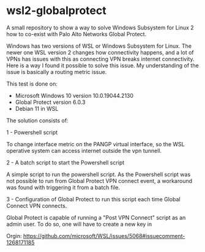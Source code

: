 # wsl2-globalprotect
A small repository to show a way to solve Windows Subsystem for Linux 2 how to co-exist with Palo Alto Networks Global Protect.

Windows has two versions of WSL or Windows Subsystem for Linux. The newer one WSL version 2 changes how connectivity happens, and a lot of VPNs has issues with this as connecting VPN breaks internet connectivity. Here is a way I found it possible to solve this issue. My understanding of the issue is basically a routing metric issue.

This test is done on:
- Microsoft Windows 10 version 10.0.19044.2130
- Global Protect version 6.0.3
- Debian 11 in WSL 

The solution consists of:

1 - Powershell script 

To change interface metric on the PANGP virtual interface, so the WSL operative system can access internet outside the vpn tunnell.

2 - A batch script to start the Powershell script

A simple script to run the powershell script. As the Powershell script was not possible to run from Global Protect VPN connect event, a workaround was found with triggering it from a batch file.

3 - Configuration of Global Protect to run this script each time Global Connect VPN connects.

Global Protect is capable of running a "Post VPN Connect" script as an admin user. To do so, one will have to create a new key in 




Orgin: https://github.com/microsoft/WSL/issues/5068#issuecomment-1268171185
